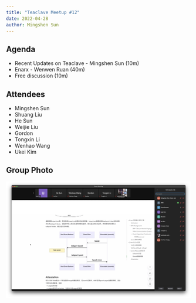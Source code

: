 ```yaml
---
title: "Teaclave Meetup #12"
date: 2022-04-28
author: Mingshen Sun
---
```


## Agenda

- Recent Updates on Teaclave - Mingshen Sun (10m)
- Enarx - Wenwen Ruan (40m)
- Free discussion (10m)

## Attendees

- Mingshen Sun
- Shuang Liu
- He Sun
- Weijie Liu
- Gordon
- Tongxin Li
- Wenhao Wang
- Ukei Kim

## Group Photo

![Group Photo](./img/teaclave-meetup-12-zoom.png)
